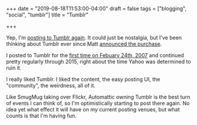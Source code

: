 +++
date = "2019-08-18T11:53:00-04:00"
draft = false
tags = ["blogging", "social", "tumblr"]
title = "Tumblr"

+++

Yep, I'm [posting to Tumblr again](https://jackbaty.tumblr.com/). It could just be nostalgia, but I've been thinking about Tumblr ever since Matt [announced the purchase](https://photomatt.tumblr.com/post/186964618222/automattic-tumblr).

I posted to Tumblr for the [first time on Febuary 24th, 2007](https://jackbaty.tumblr.com/post/3645/first-post) and continued pretty regularly through 2015, right about the time Yahoo was determined to ruin it.

I really liked Tumblr. I liked the content, the easy posting UI, the "community", the weirdness, all of it.

Like SmugMug taking over Flickr, Automattic owning Tumblr is the best turn of events I can think of, so I'm optimistically starting to post there again. No idea yet what effect it will have on my current posting venues, but what counts is that I'm having fun.
